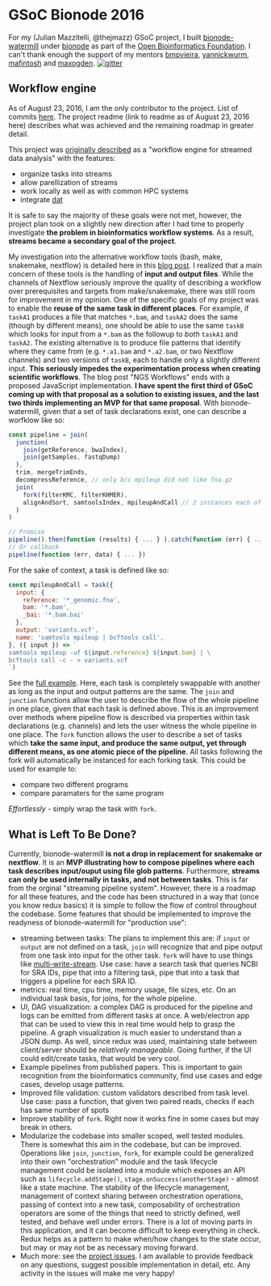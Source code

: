 # GSoC Bionode 2016

For my (Julian Mazzitelli, @thejmazz) GSoC project, I built [bionode-watermill](https://github.com/bionode/bionode-watermill) under [bionode](https://bionode.io) as part of the [Open Bioinformatics Foundation](https://www.open-bio.org/wiki/Main_Page). I can't thank enough the support of my mentors [bmpvieira](https://github.com/bmpvieira), [yannickwurm](https://github.com/yannickwurm), [mafintosh](https://github.com/mafintosh) and [maxogden](https://github.com/maxogden).
[![gitter][gitter-image]][gitter-url]

## Workflow engine

As of August 23, 2016, I am the only contributor to the project. List of commits [here](https://github.com/bionode/bionode-watermill/commits?author=thejmazz). The project readme (link to readme as of August 23, 2016 here) describes what was achieved and the remaining roadmap in greater detail. 

This project was [originally described](https://summerofcode.withgoogle.com/projects/#6585953724399616) as a "workflow engine for streamed data analysis" with the features:

- organize tasks into streams
- allow parellization of streams
- work locally as well as with common HPC systems
- integrate [dat](http://dat-data.com/)

It is safe to say the majority of these goals were not met, however, the project plan took on a slightly new direction after I had time to properly investigate **the problem in bioinformatics workflow systems**. As a result, **streams became a secondary goal of the project**.

My investigation into the alternative workflow tools (bash, make, snakemake, nextflow) is detailed here in this [blog post](https://github.com/thejmazz/jmazz.me/blob/a7391bd385223dc9b9ee20f16ac0dc7122cefd65/content/post/ngs-workflow.md). I realized that a main concern of these tools is the handling of **input and output files**. While the channels of Nextflow seriously improve the quality of describing a workflow over prerequisites and targets from make/snakemake, there was still room for improvement in my opinion. One of the specific goals of my project was to enable the **reuse of the same task in different places**. For example, if `taskA1` produces a file that matches `*.bam`, and `taskA2` does the same (though by different means), one should be able to use the same `taskB` which looks for input from a `*.bam` as the followup to *both* `taskA1` and `taskA2`. The existing alternative is to produce file patterns that identify where they came from (e.g. `*.a1.bam` and `*.a2.bam`, or two Nextflow channels) and two versions of `taskB`, each to handle only a slightly different input. **This seriously impedes the experimentation process when creating scientific workflows**. The blog post "NGS Workflows" ends with a proposed JavaScript implementation. **I have spent the first third of GSoC coming up with that proposal as a solution to existing issues, and the last two thirds implementing an MVP for that same proposal**. With bionode-watermill, given that a set of task declarations exist, one can describe a worfklow like so:

```javascript
const pipeline = join(
  junction(
    join(getReference, bwaIndex),
    join(getSamples, fastqDump)
  ),
  trim, mergeTrimEnds,
  decompressReference, // only b/c mpileup did not like fna.gz
  join(
    fork(filterKMC, filterKHMER),
    alignAndSort, samtoolsIndex, mpileupAndCall // 2 instances each of these
  )
)

// Promise
pipeline().then(function (results) { ... } ).catch(function (err) { ... })
// Or callback
pipeline(function (err, data) { ... })
```

For the sake of context, a task is defined like so:

```javascript
const mpileupAndCall = task({
  input: {
    reference: '*_genomic.fna',
    bam: '*.bam',
    _bai: '*.bam.bai'
  },
  output: 'variants.vcf',
  name: 'samtools mpileup | bcftools call',
}, ({ input }) => `
samtools mpileup -uf ${input.reference} ${input.bam} | \
bcftools call -c - > variants.vcf
`)
```

See the [full example](https://github.com/bionode/bionode-watermill/blob/d2dba9f16066da1438a7f3d5c72381dd249f4b4f/examples/variant-calling-filtered/pipeline.js). Here, each task is completely swappable with another as long as the input and output patterns are the same. The `join` and `junction` functions allow the user to describe the flow of the whole pipeline in one place, given that each task is defined above. This is an improvement over methods where pipeline flow is described via properties within task declarations (e.g. channels) and lets the user witness the whole pipeline in one place. The `fork` function allows the user to describe a set of tasks which **take the same input, and produce the same output, yet through different means, as one atomic piece of the pipeline**. All tasks following the fork will automatically be instanced for each forking task. This could be used for example to:

- compare two different programs
- compare paramaters for the same program

*Effortlessly* - simply wrap the task with `fork`.

## What is Left To Be Done?

Currently, bionode-watermill **is not a drop in replacement for snakemake or nextflow**. It is an **MVP illustrating how to compose pipelines where each task describes input/ouput using file glob patterns**. Furthermore, **streams can only be used internally in tasks, and not between tasks**. This is far from the orginal "streaming pipeline system". However, there is a roadmap for all these features, and the code has been structured in a way that (once you know redux basics) it is simple to follow the flow of control throughout the codebase. Some features that should be implemented to improve the readyness of bionode-watermill for "production use":

- streaming between tasks: The plans to implement this are: if `input` or `output` are not defined on a task, `join` will recognize that and pipe output from one task into input for the other task. `fork` will have to use things like [multi-write-stream](https://github.com/mafintosh/multi-write-stream). Use case: have a search task that queries NCBI for SRA IDs, pipe that into a filtering task, pipe that into a task that triggers a pipeline for each SRA ID.
- metrics: real time, cpu time, memory usage, file sizes, etc. On an individual task basis, for joins, for the whole pipeline. 
- UI, DAG visualization: a complex DAG is produced for the pipeline and logs can be emitted from different tasks at once. A web/electron app that can be used to view this in real time would help to grasp the pipeline. A graph visualization is much easier to understand than a JSON dump. As well, since redux was used, maintaining state between client/server should be *relatively manageable*. Going further, if the UI could edit/create tasks, that would be very cool.
- Example pipelines from published papers. This is important to gain recognition from the bioinformatics community, find use cases and edge cases, develop usage patterns.
- Improved file validation: custom validators described from task level. Use case: pass a function, that given two paired reads, checks if each has same number of spots
- Improve stability of `fork`. Right now it works fine in some cases but may break in others.
- Modularize the codebase into smaller scoped, well tested modules. There is somewhat this aim in the codebase, but can be improved. Operations like `join`, `junction`, `fork`, for example could be generalized into their own "orchestration" module and the task lifecycle management could be isolated into a module which exposes an API such as `lifecycle.addStage()`, `stage.onSuccess(anotherStage)` - almost like a state machine. The stability of the lifecycle management, management of context sharing between orchestration operations, passing of context into a new task, composability of orchestration operators are some of the things that need to strictly defined, well tested, and behave well under errors. There is a lot of moving parts in this application, and it can become difficult to keep everything in check. Redux helps as a pattern to make when/how changes to the state occur, but may or may not be as necessary moving forward.
- Much more: see the [project issues](https://github.com/bionode/bionode-waterwheel/issues). I am available to provide feedback on any questions, suggest possible implementation in detail, etc. Any activity in the issues will make me very happy!


[gitter-image]: https://img.shields.io/gitter/room/bionode/gsoc16.svg?style=flat-square
[gitter-url]: https://gitter.im/bionode/gsoc16
